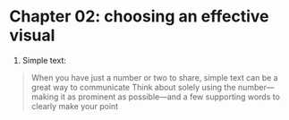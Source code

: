 # Chapter 02: choosing an effective visual
1. Simple text:
> When you have just a number or two to share, simple text can be a great way to communicate
> Think about solely using the number—making it as prominent as possible—and a few supporting words to clearly make your point

